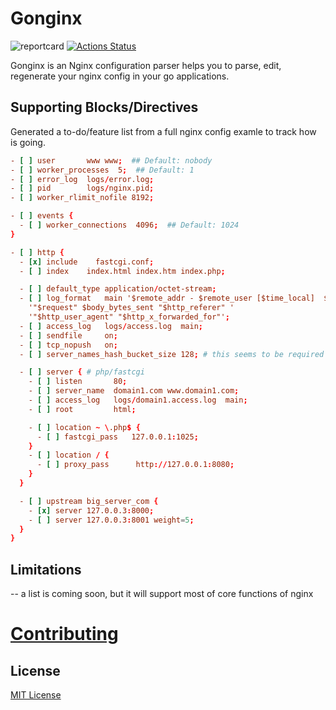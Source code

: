 # Gonginx
![reportcard](https://goreportcard.com/badge/github.com/tufanbarisyildirim/gonginx) [![Actions Status](https://github.com/tufanbarisyildirim/gonginx/workflows/Go/badge.svg)](https://github.com/tufanbarisyildirim/gonging/actions)


Gonginx is an Nginx configuration parser helps you to parse, edit, regenerate your nginx config in your go applications.

## Supporting Blocks/Directives
Generated a to-do/feature list from a full nginx config examle to track how is going.

```conf
- [ ] user       www www;  ## Default: nobody
- [ ] worker_processes  5;  ## Default: 1
- [ ] error_log  logs/error.log;
- [ ] pid        logs/nginx.pid;
- [ ] worker_rlimit_nofile 8192;

- [ ] events {
  - [ ] worker_connections  4096;  ## Default: 1024
}

- [ ] http {
  - [x] include    fastcgi.conf;
  - [ ] index    index.html index.htm index.php;

  - [ ] default_type application/octet-stream;
  - [ ] log_format   main '$remote_addr - $remote_user [$time_local]  $status '
    '"$request" $body_bytes_sent "$http_referer" '
    '"$http_user_agent" "$http_x_forwarded_for"';
  - [ ] access_log   logs/access.log  main;
  - [ ] sendfile     on;
  - [ ] tcp_nopush   on;
  - [ ] server_names_hash_bucket_size 128; # this seems to be required for some vhosts

  - [ ] server { # php/fastcgi
    - [ ] listen       80;
    - [ ] server_name  domain1.com www.domain1.com;
    - [ ] access_log   logs/domain1.access.log  main;
    - [ ] root         html;

    - [ ] location ~ \.php$ {
      - [ ] fastcgi_pass   127.0.0.1:1025;
    }
    - [ ] location / {
      - [ ] proxy_pass      http://127.0.0.1:8080;
    }
  }

  - [ ] upstream big_server_com {
    - [x] server 127.0.0.3:8000;
    - [ ] server 127.0.0.3:8001 weight=5;
  }
}
 ```

## Limitations
-- a list is coming soon, but it will support most of core functions of nginx

# [Contributing](CONTRIBUTING.md)

## License
[MIT License](LICENSE)